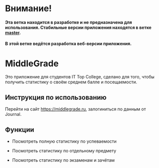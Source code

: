 # Внимание!
#### Эта ветка находится в разработке и не предназначена для использования. Стабильные версии приложения находятся в ветке [master](https://github.com/mikrocosmos/middlegrade/tree/master).
#### В этой ветке ведётся разработка веб-версии приложения.

# MiddleGrade

Это приложение для студентов IT Top College, сделано для того, чтобы получить статистику о своём среднем балле и посещаемости.

## Инструкция по использованию

Перейти на сайт https://middlegrade.ru, залогиниться по данным от Journal.

## Функции

* Посмотреть полную статистику по успеваемости

* Посмотреть статистику по отдельному предмету

* Посмотреть статистику по экзаменам и зачётам

